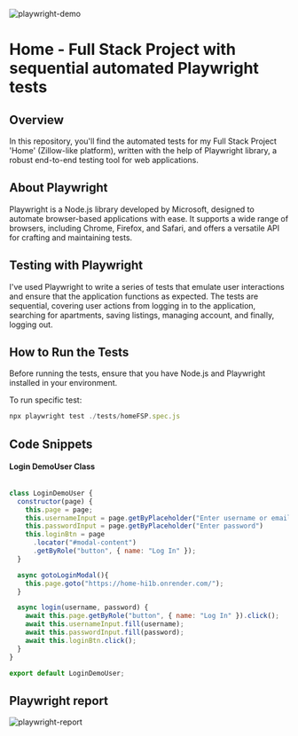 ![playwright-demo](https://github.com/evgenii-shvetsov/home-playwright/assets/46214277/afd5b4a9-3d65-4bc1-ba7f-4e7aac9c844f)


# Home - Full Stack Project with sequential automated Playwright tests

## Overview
In this repository, you'll find the automated tests for my Full Stack Project 'Home' (Zillow-like platform), written with the help of Playwright library, a robust end-to-end testing tool for web applications.

## About Playwright
Playwright is a Node.js library developed by Microsoft, designed to automate browser-based applications with ease. It supports a wide range of browsers, including Chrome, Firefox, and Safari, and offers a versatile API for crafting and maintaining tests.

## Testing with Playwright
I've used Playwright to write a series of tests that emulate user interactions and ensure that the application functions as expected. The tests are sequential, covering user actions from logging in to the application, searching for apartments, saving listings, managing account, and finally, logging out.

## How to Run the Tests
Before running the tests, ensure that you have Node.js and Playwright installed in your environment.

To run specific test:
```javascript
npx playwright test ./tests/homeFSP.spec.js     
```

## Code Snippets
#### Login DemoUser Class
```javascript

class LoginDemoUser {
  constructor(page) {
    this.page = page;
    this.usernameInput = page.getByPlaceholder("Enter username or email")
    this.passwordInput = page.getByPlaceholder("Enter password")
    this.loginBtn = page
      .locator("#modal-content")
      .getByRole("button", { name: "Log In" });
  }

  async gotoLoginModal(){
    this.page.goto("https://home-hi1b.onrender.com/");
  }

  async login(username, password) {
    await this.page.getByRole("button", { name: "Log In" }).click();
    await this.usernameInput.fill(username);
    await this.passwordInput.fill(password);
    await this.loginBtn.click();
  }
}

export default LoginDemoUser;
```

## Playwright report

![playwright-report](https://github.com/evgenii-shvetsov/home-playwright/assets/46214277/91f40cdb-2b8e-44dc-84b0-09dea2543c9a)






